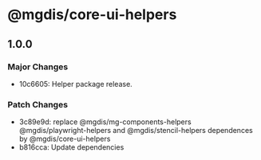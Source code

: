 # @mgdis/core-ui-helpers

## 1.0.0

### Major Changes

- 10c6605: Helper package release.

### Patch Changes

- 3c89e9d: replace @mgdis/mg-components-helpers @mgdis/playwright-helpers and @mgdis/stencil-helpers dependences by @mgdis/core-ui-helpers
- b816cca: Update dependencies
